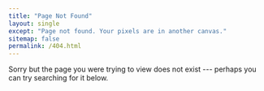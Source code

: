 ```yaml
---
title: "Page Not Found"
layout: single
except: "Page not found. Your pixels are in another canvas."
sitemap: false
permalink: /404.html
---
```


Sorry but the page you were trying to view does not exist --- perhaps you can try searching for it below.
